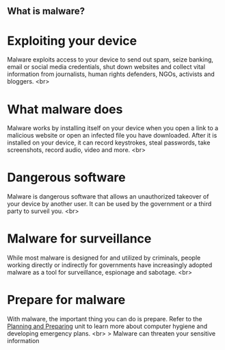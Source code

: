 
## What is malware?

# Exploiting your device
Malware exploits access to your device to send out spam, seize banking, email or social media credentials, shut down websites and collect vital information from journalists, human rights defenders, NGOs, activists and bloggers.
&lt;br&gt;
# What malware does
Malware works by installing itself on your device when you open a link to a malicious website or open an infected file you have downloaded. After it is installed on your device, it can record keystrokes, steal passwords, take screenshots, record audio, video and more.
&lt;br&gt;
# Dangerous software
Malware is dangerous software that allows an unauthorized takeover of your device by another user. It can be used by the government or a third party to surveil you.
&lt;br&gt;
# Malware for surveillance
While most malware is designed for and utilized by criminals, people working directly or indirectly for governments have increasingly adopted malware as a tool for surveillance, espionage and sabotage.
&lt;br&gt;
# Prepare for malware
With malware, the important thing you can do is prepare. Refer to the [Planning and Preparing](en/topics/practice-2-planning/0-getting-started/1-1-intro.md) unit to learn more about computer hygiene and developing emergency plans.
&lt;br&gt;
&gt; Malware can threaten your sensitive information
